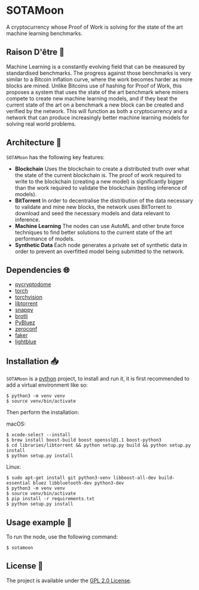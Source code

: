 # SOTAMoon

A cryptocurrency whose Proof of Work is solving for the state of the art machine learning benchmarks.

## Raison D'être :thought_balloon:

Machine Learning is a constantly evolving field that can be measured by standardised benchmarks. The progress against those benchmarks is very similar to a Bitcoin inflation curve, where the work becomes harder as more blocks are mined. Unlike Bitcoins use of hashing for Proof of Work, this proposes a system that uses the state of the art benchmark where miners compete to create new machine learning models, and if they beat the current state of the art on a benchmark a new block can be created and verified by the network. This will function as both a cryptocurrency and a network that can produce increasingly better machine learning models for solving real world problems.

## Architecture :triangular_ruler:

`SOTAMoon` has the following key features:

- **Blockchain** Uses the blockchain to create a distributed truth over what the state of the current blockchain is. The proof of work required to write to the blockchain (creating a new model) is significantly bigger than the work required to validate the blockchain (testing inference of models).
- **BitTorrent** In order to decentralise the distribution of the data necessary to validate and mine new blocks, the network uses BitTorrent to download and seed the necessary models and data relevant to inference.
- **Machine Learning** The nodes can use AutoML and other brute force techniques to find better solutions to the current state of the art performance of models.
- **Synthetic Data** Each node generates a private set of synthetic data in order to prevent an overfitted model being submitted to the network.

## Dependencies :globe_with_meridians:

- [pycryptodome](https://github.com/Legrandin/pycryptodome)
- [torch](https://github.com/pytorch/pytorch)
- [torchvision](https://github.com/pytorch/vision)
- [libtorrent](https://www.libtorrent.org/)
- [snappy](http://google.github.io/snappy/)
- [brotli](https://github.com/google/brotli)
- [PyBluez](https://pybluez.github.io/)
- [zeroconf](https://github.com/jstasiak/python-zeroconf)
- [faker](https://pypi.org/project/Faker/)
- [lightblue](https://pypi.org/project/python-lightblue/)

## Installation :inbox_tray:

`SOTAMoon` is a [python](https://www.python.org/) project, to install and run it, it is first recommended to add a virtual environment like so:

```shell
$ python3 -m venv venv
$ source venv/bin/activate
```

Then perform the installation:

macOS:

```shell
$ xcode-select --install
$ brew install boost-build boost openssl@1.1 boost-python3
$ cd libraries/libtorrent && python setup.py build && python setup.py install
$ python setup.py install
```

Linux:

```shell
$ sudo apt-get install git python3-venv libboost-all-dev build-essential bluez libbluetooth-dev python3-dev
$ python3 -m venv venv
$ source venv/bin/activate
$ pip install -r requirements.txt
$ python setup.py install
```

## Usage example :eyes:

To run the node, use the following command:

```shell
$ sotamoon
```

## License :memo:

The project is available under the [GPL 2.0 License](LICENSE).
